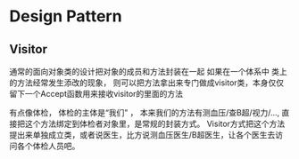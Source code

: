 # Design Pattern
## Visitor 
通常的面向对象类的设计把对象的成员和方法封装在一起 如果在一个体系中 类上的方法经常发生添改的现象， 则可以把方法拿出来专门做成visitor类，本身仅仅留下一个Accept函数用来接收visitor的里面的方法


有点像体检， 体检的主体是“我们” ， 本来我们的方法有测血压/查B超/视力/...,  直接把这个方法绑定到体检者对象里，是常规的封装方式。 Visitor方式把这个方法提出来单独成立类，或者说医生，比方说测血压医生/B超医生，让各个医生去访问各个体检人员吧。
